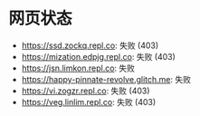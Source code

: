 # 网页状态
- https://ssd.zockq.repl.co: 失败 (403)
- https://mization.edpjg.repl.co: 失败 (403)
- https://jsn.limkon.repl.co: 失败
- https://happy-pinnate-revolve.glitch.me: 失败
- https://vi.zogzr.repl.co: 失败 (403)
- https://veg.linlim.repl.co: 失败 (403)
